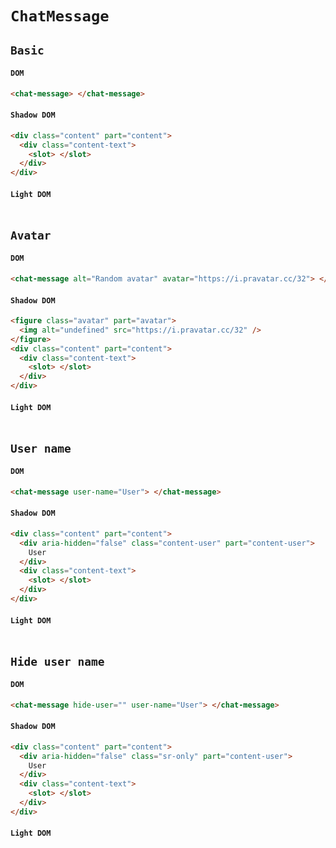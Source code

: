 # `ChatMessage`

## `Basic`

#### `DOM`

```html
<chat-message> </chat-message>
```

#### `Shadow DOM`

```html
<div class="content" part="content">
  <div class="content-text">
    <slot> </slot>
  </div>
</div>
```

#### `Light DOM`

```html

```

## `Avatar`

#### `DOM`

```html
<chat-message alt="Random avatar" avatar="https://i.pravatar.cc/32"> </chat-message>
```

#### `Shadow DOM`

```html
<figure class="avatar" part="avatar">
  <img alt="undefined" src="https://i.pravatar.cc/32" />
</figure>
<div class="content" part="content">
  <div class="content-text">
    <slot> </slot>
  </div>
</div>
```

#### `Light DOM`

```html

```

## `User name`

#### `DOM`

```html
<chat-message user-name="User"> </chat-message>
```

#### `Shadow DOM`

```html
<div class="content" part="content">
  <div aria-hidden="false" class="content-user" part="content-user">
    User
  </div>
  <div class="content-text">
    <slot> </slot>
  </div>
</div>
```

#### `Light DOM`

```html

```

## `Hide user name`

#### `DOM`

```html
<chat-message hide-user="" user-name="User"> </chat-message>
```

#### `Shadow DOM`

```html
<div class="content" part="content">
  <div aria-hidden="false" class="sr-only" part="content-user">
    User
  </div>
  <div class="content-text">
    <slot> </slot>
  </div>
</div>
```

#### `Light DOM`

```html

```
